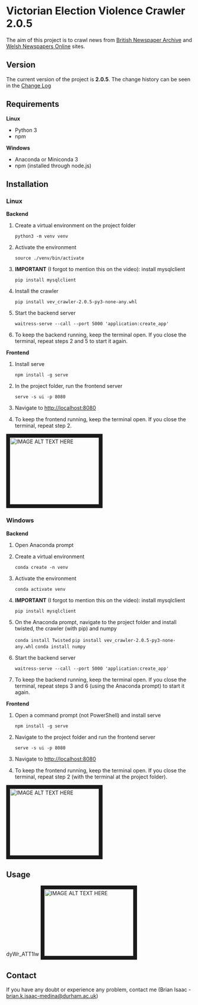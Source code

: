 # Victorian Election Violence Crawler 2.0.5
The aim of this project is to crawl news from [British Newspaper Archive](https://www.britishnewspaperarchive.co.uk/) and [Welsh Newspapers Online](http://newspapers.library.wales/) sites.

## Version
The current version of the project is **2.0.5**. The change history can be seen in the [Change Log](/changelog.md)

## Requirements

 **Linux**
 - Python 3
 - npm
 
 **Windows**
 - Anaconda or Miniconda 3
 - npm (installed through node.js)

## Installation

### Linux

**Backend**

1. Create a virtual environment on the project folder 

    ``python3 -m venv venv``

1. Activate the environment 

    `source ./venv/bin/activate`

1. **IMPORTANT** (I forgot to mention this on the video): install mysqlclient
    
    `pip install mysqlclient`

1. Install the crawler 

    `pip install vev_crawler-2.0.5-py3-none-any.whl`

1. Start the backend server

    `waitress-serve --call --port 5000 'application:create_app'`

1. To keep the backend running, keep the terminal open. If you close the terminal, repeat steps
2 and 5 to start it again.

**Frontend**

1. Install serve

    `npm install -g serve`

1. In the project folder, run the frontend server

    `serve -s ui -p 8080`

1. Navigate to [http://localhost:8080](http://localhost:8080)

1. To keep the frontend running, keep the terminal open. If you close the terminal, repeat step 2.


<a href="http://www.youtube.com/watch?feature=player_embedded&v=F0FTwul4Hdw
" target="_blank"><img src="http://img.youtube.com/vi/F0FTwul4Hdw/0.jpg" 
alt="IMAGE ALT TEXT HERE" width="240" height="180" border="10" /></a>


### Windows

**Backend**

1. Open Anaconda prompt

1. Create a virtual environment 

    ``conda create -n venv``

1. Activate the environment 

    `conda activate venv`

1. **IMPORTANT** (I forgot to mention this on the video): install mysqlclient
    
    `pip install mysqlclient`

1. On the Anaconda prompt, navigate to the project folder and install twisted, the crawler (with pip) and numpy

    `conda install Twisted`
    `pip install vev_crawler-2.0.5-py3-none-any.whl`
    `conda install numpy`

1. Start the backend server

    `waitress-serve --call --port 5000 'application:create_app'`

1. To keep the backend running, keep the terminal open. If you close the terminal, repeat steps
3 and 6 (using the Anaconda prompt) to start it again.

**Frontend**

1. Open a command prompt (not PowerShell) and install serve

    `npm install -g serve`

1. Navigate to the project folder and run the frontend server

    `serve -s ui -p 8080`

1. Navigate to [http://localhost:8080](http://localhost:8080)

1. To keep the frontend running, keep the terminal open. If you close the terminal, repeat step 2 (with the terminal at the project folder).


<a href="http://www.youtube.com/watch?feature=player_embedded&v=oIATIO7EjiQ
" target="_blank"><img src="http://img.youtube.com/vi/oIATIO7EjiQ/0.jpg" 
alt="IMAGE ALT TEXT HERE" width="240" height="180" border="10" /></a>

## Usage
dyWr_ATT1lw
<a href="http://www.youtube.com/watch?feature=player_embedded&v=dyWr_ATT1lw
" target="_blank"><img src="http://img.youtube.com/vi/dyWr_ATT1lw/0.jpg" 
alt="IMAGE ALT TEXT HERE" width="240" height="180" border="10" /></a>

## Contact
If you have any doubt or experience any problem, contact me (Brian Isaac - brian.k.isaac-medina@durham.ac.uk) 
